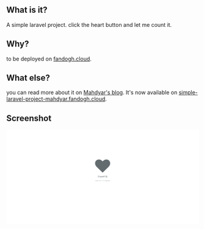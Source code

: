 ## What is it?
A simple laravel project. click the heart button and let me count it.
## Why?
to be deployed on [fandogh.cloud](https://fandogh.cloud).
## What else?
you can read more about it on [Mahdyar's blog](https://blog.mahdyar.me/?p=221).
It's now available on [simple-laravel-project-mahdyar.fandogh.cloud](https://simple-laravel-project-mahdyar.fandogh.cloud).
## Screenshot
![a simple laravel project](https://github.com/Mahdyar/simple-laravel-project/blob/master/.github/screenshot.png)


